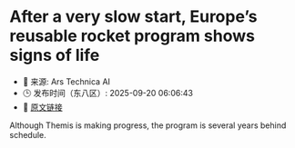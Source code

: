 # After a very slow start, Europe’s reusable rocket program shows signs of life
- 📅 来源: Ars Technica AI
- 🕒 发布时间（东八区）: 2025-09-20 06:06:43
- 🔗 [原文链接](https://arstechnica.com/space/2025/09/after-a-very-slow-start-europes-reusable-rocket-program-shows-signs-of-life/)

Although Themis is making progress, the program is several years behind schedule.